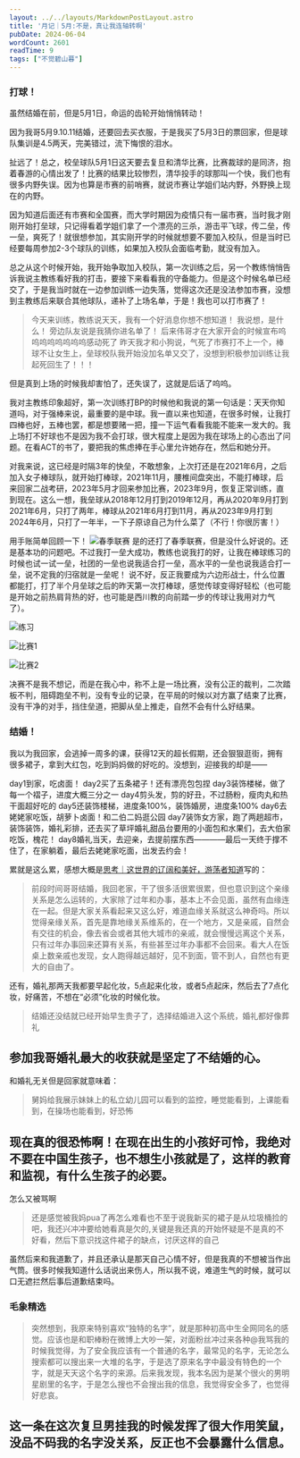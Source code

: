 ```yaml
---
layout: ../../layouts/MarkdownPostLayout.astro
title: '月记｜5月:不是，真让我连轴转啊'
pubDate: 2024-06-04
wordCount: 2601
readTime: 9
tags: ["不觉碧山暮"]
---
```


### 打球！

虽然结婚在前，但是5月1日，命运的齿轮开始悄悄转动！

因为我哥5月9.10.11结婚，还要回去买衣服，于是我买了5月3日的票回家，但是球队集训是4.5两天，完美错过，流下悔恨的泪水。

扯远了！总之，校垒球队5月1日这天要去复旦和清华比赛，比赛裁球的是同济，抱着春游的心情出发了！比赛的结果比较惨烈，清华投手的球那叫一个快，我们也有很多内野失误。因为也算是市赛的前哨赛，就说市赛让学姐们站内野，外野换上现在的内野。

因为知道后面还有市赛和全国赛，而大学时期因为疫情只有一届市赛，当时我才刚刚开始打垒球，只记得看着学姐们拿了一个漂亮的三杀，游击平飞球，传二垒，传一垒，爽死了！就很想参加，其实刚开学的时候就想要不要加入校队，但是当时已经要每周参加2-3个球队的训练，如果加入校队会面临考勤，就没有加入。

总之从这个时候开始，我开始争取加入校队，第一次训练之后，另一个教练悄悄告诉我说主教练看好我的打击，要接下来看看我的守备能力。但是这个时候名单已经交了，于是我当时就在一边参加训练一边失落，觉得这次还是没法参加市赛，没想到主教练后来联合其他球队，递补了上场名单，于是！我也可以打市赛了！

> 今天来训练，教练说天天，我有一个好消息你想不想知道！
> 我说想，是什么！
> 旁边队友说是我猜你进名单了！
> 后来伟哥才在大家开会的时候宣布呜呜呜呜呜呜呜呜感动死了
> 昨天我才和小狗说，气死了市赛打不上一个，棒球不让女生上，垒球校队我开始没加名单又交了，没想到积极参加训练让我起死回生了！！！

但是真到上场的时候我却害怕了，还失误了，这就是后话了呜呜。

我对主教练印象超好，第一次训练打BP的时候他和我说的第一句话是：天天你知道吗，对于强棒来说，最重要的是中球。我一直以来也知道，在很多时候，让我打四棒也好，五棒也罢，都是想要赌一把，撞一下运气看看我能不能来一发大的。我上场打不好球也不是因为我不会打球，很大程度上是因为我在球场上的心态出了问题。在看ACT的书了，要把我的焦虑捧在手心里允许她存在，然后和她分开。

对我来说，这已经是时隔3年的快垒，不敢想象，上次打还是在2021年6月，之后加入女子棒球队，就开始打棒球，2021年11月，腰椎间盘突出，不能打棒球，后来回家二战考研，2023年5月才回来参加比赛，2023年9月，恢复正常训练，直到现在。这么一想，我垒球从2018年12月打到2019年12月，再从2020年9月打到2021年6月，只打了两年，棒球从2021年6月打到11月，再从2023年9月打到2024年6月，只打了一年半，一下子原谅自己为什么菜了（不行！你很厉害！）

用手账简单回顾一下！
![春季联赛](https://c7.io/system/media_attachments/files/112/563/586/775/295/314/original/632362a1435eaf44.jpeg)
是的还打了春季联赛，但是没什么好说的。还是基本功的问题吧。不过我打一垒大成功，教练也说我打的好，让我在棒球练习的时候也试一试一垒，社团的一垒也说我适合打一垒，高水平的一垒也说我适合打一垒，说不定我的归宿就是一垒呢！
说不好，反正我要成为六边形战士，什么位置都能打，打了半个月垒球之后的昨天第一次打棒球，感觉传球变得好轻松（也可能是开始之前热肩背热的好，也可能是西川教的向前踏一步的传球让我用对力气了）。

![练习](https://c7.io/system/media_attachments/files/112/563/586/745/085/832/original/87e9a3687e491a56.jpeg)

![比赛1](https://c7.io/system/media_attachments/files/112/563/586/776/806/597/original/e6a920dd736ed03e.jpeg)

![比赛2](https://c7.io/system/media_attachments/files/112/563/586/778/267/346/original/2c3ec68fae5285eb.jpeg)

决赛不是我不想记，而是在我心中，称不上是一场比赛，没有公正的裁判，二次踏板不判，阻碍跑垒不判，没有专业的记录，在平局的时候以对方赢了结束了比赛，没有干净的对手，挡住垒道，把脚从垒上推走，自然不会有什么好结果。

### 结婚！

我以为我回家，会逃掉一周多的课，获得12天的超长假期，还会狠狠逛街，拥有很多裙子，拿到大红包，吃到妈妈做的好吃的。没想到，迎接我的却是——

day1到家，吃卤面！
day2买了五条裙子！还有漂亮包包捏
day3装饰楼梯，做了每一个褶子，进度大概三分之一
day4剪头发，剪的好丑，不过肠粉，瘦肉丸和热干面超好吃的
day5还装饰楼梯，进度条100%，装饰婚房，进度条100%
day6去姥姥家吃饭，胡萝卜卤面！和二伯二妈逛公园
day7装饰女方家，跑了两趟超市，装饰装饰，婚礼彩排，还去买了草坪婚礼甜品台要用的小面包和水果们，去大伯家吃饭，槐花！
day8婚礼当天，去迎亲，去提前摆东西————最后一天终于撑不住了，在家躺着，最后去姥姥家吃面，出发去约会！

累就是这么累，感想大概是[思考｜这世界的辽阔和美好，游荡者知道](https://write.c7.io/tyou/20240530)写的：

> 前段时间哥哥结婚，我回老家，干了很多活很累很累，但也意识到这个亲缘关系是怎么运转的，大家除了过年和办事，基本上不会见面，虽然有血缘连在一起。但是大家关系看起来又这么好，难道血缘关系就这么神奇吗。所以觉得亲缘关系，首先是靠地缘关系维系的，在一个地方，又是亲戚，自然会有交往的机会，像去省会或者其他大城市的亲戚，就会慢慢远离这个关系，只有过年办事回来还算有关系，有些甚至过年办事都不会回来。看大人在饭桌上数亲戚也发现，女人跑得越远越好，见不到面，管不到人，自然也有更大的自由了。

还有，婚礼那两天我都要早起化妆，5点起来化妆，或者5点起床，然后去了7点化妆，好痛苦，不想在“必须”化妆的时候化妆。

> 结婚还没结就已经开始早生贵子了，选择结婚进入这个系统，婚礼都好像葬礼

参加我哥婚礼最大的收获就是坚定了不结婚的心。
------
和婚礼无关但是回家就意味着：

> 舅妈给我展示妹妹上的私立幼儿园可以看到的监控，睡觉能看到，上课能看到，在操场也能看到，好恐怖

现在真的很恐怖啊！在现在出生的小孩好可怜，我绝对不要在中国生孩子，也不想生小孩就是了，这样的教育和监视，有什么生孩子的必要。
------
怎么又被骂啊

> 还是感觉被我妈pua了再怎么难看也不至于说我新买的裙子是从垃圾桶捡的吧，我还兴冲冲要给她看真是欠的,关键是我还真的开始怀疑是不是真的不好看，然后下意识找这件裙子的缺点，讨厌这样的自己

虽然后来和我道歉了，并且还承认是那天自己心情不好，但是我真的不想被当作出气筒。很多时候我知道什么话说出来伤人，所以我不说，难道生气的时候，就可以口无遮拦然后事后道歉结束吗。

### 毛象精选

> 突然想到，我原来特别喜欢“独特的名字”，就是那种初高中生全网同名的感觉。应该也是和职棒粉在微博上大吵一架，对面粉丝冲过来各种@我骂我的时候我觉得，为了安全我应该有一个普通的名字，最常见的名字，无论怎么搜索都可以搜出来一大堆的名字，于是选了原来名字中最没有特色的一个字，就是天天这个名字的来源。后来我发现，我本名因为是某个很火的男明星剧里的名字，于是怎么搜也不会搜出我的信息，我觉得安全多了，也觉得好悲哀。

这一条在这次复旦男挂我的时候发挥了很大作用笑鼠，没品不码我的名字没关系，反正也不会暴露什么信息。
------




